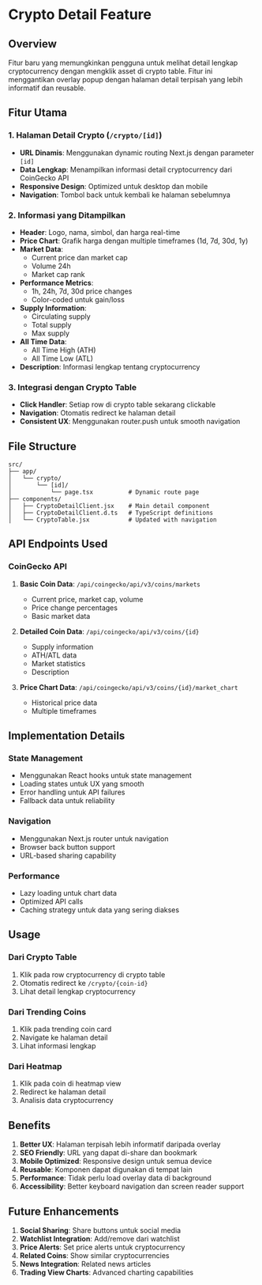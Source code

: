 # Crypto Detail Feature

## Overview
Fitur baru yang memungkinkan pengguna untuk melihat detail lengkap cryptocurrency dengan mengklik asset di crypto table. Fitur ini menggantikan overlay popup dengan halaman detail terpisah yang lebih informatif dan reusable.

## Fitur Utama

### 1. Halaman Detail Crypto (`/crypto/[id]`)
- **URL Dinamis**: Menggunakan dynamic routing Next.js dengan parameter `[id]`
- **Data Lengkap**: Menampilkan informasi detail cryptocurrency dari CoinGecko API
- **Responsive Design**: Optimized untuk desktop dan mobile
- **Navigation**: Tombol back untuk kembali ke halaman sebelumnya

### 2. Informasi yang Ditampilkan
- **Header**: Logo, nama, simbol, dan harga real-time
- **Price Chart**: Grafik harga dengan multiple timeframes (1d, 7d, 30d, 1y)
- **Market Data**: 
  - Current price dan market cap
  - Volume 24h
  - Market cap rank
- **Performance Metrics**: 
  - 1h, 24h, 7d, 30d price changes
  - Color-coded untuk gain/loss
- **Supply Information**:
  - Circulating supply
  - Total supply
  - Max supply
- **All Time Data**:
  - All Time High (ATH)
  - All Time Low (ATL)
- **Description**: Informasi lengkap tentang cryptocurrency

### 3. Integrasi dengan Crypto Table
- **Click Handler**: Setiap row di crypto table sekarang clickable
- **Navigation**: Otomatis redirect ke halaman detail
- **Consistent UX**: Menggunakan router.push untuk smooth navigation

## File Structure

```
src/
├── app/
│   └── crypto/
│       └── [id]/
│           └── page.tsx          # Dynamic route page
├── components/
│   ├── CryptoDetailClient.jsx    # Main detail component
│   ├── CryptoDetailClient.d.ts   # TypeScript definitions
│   └── CryptoTable.jsx           # Updated with navigation
```

## API Endpoints Used

### CoinGecko API
1. **Basic Coin Data**: `/api/coingecko/api/v3/coins/markets`
   - Current price, market cap, volume
   - Price change percentages
   - Basic market data

2. **Detailed Coin Data**: `/api/coingecko/api/v3/coins/{id}`
   - Supply information
   - ATH/ATL data
   - Market statistics
   - Description

3. **Price Chart Data**: `/api/coingecko/api/v3/coins/{id}/market_chart`
   - Historical price data
   - Multiple timeframes

## Implementation Details

### State Management
- Menggunakan React hooks untuk state management
- Loading states untuk UX yang smooth
- Error handling untuk API failures
- Fallback data untuk reliability

### Navigation
- Menggunakan Next.js router untuk navigation
- Browser back button support
- URL-based sharing capability

### Performance
- Lazy loading untuk chart data
- Optimized API calls
- Caching strategy untuk data yang sering diakses

## Usage

### Dari Crypto Table
1. Klik pada row cryptocurrency di crypto table
2. Otomatis redirect ke `/crypto/{coin-id}`
3. Lihat detail lengkap cryptocurrency

### Dari Trending Coins
1. Klik pada trending coin card
2. Navigate ke halaman detail
3. Lihat informasi lengkap

### Dari Heatmap
1. Klik pada coin di heatmap view
2. Redirect ke halaman detail
3. Analisis data cryptocurrency

## Benefits

1. **Better UX**: Halaman terpisah lebih informatif daripada overlay
2. **SEO Friendly**: URL yang dapat di-share dan bookmark
3. **Mobile Optimized**: Responsive design untuk semua device
4. **Reusable**: Komponen dapat digunakan di tempat lain
5. **Performance**: Tidak perlu load overlay data di background
6. **Accessibility**: Better keyboard navigation dan screen reader support

## Future Enhancements

1. **Social Sharing**: Share buttons untuk social media
2. **Watchlist Integration**: Add/remove dari watchlist
3. **Price Alerts**: Set price alerts untuk cryptocurrency
4. **Related Coins**: Show similar cryptocurrencies
5. **News Integration**: Related news articles
6. **Trading View Charts**: Advanced charting capabilities 